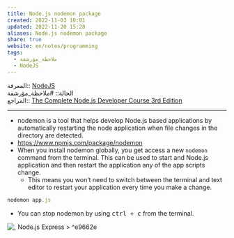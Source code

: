 ```yaml
---  
title: Node.js nodemon package  
created: 2022-11-03 10:01  
updated: 2022-11-20 15:28  
aliases: Node.js nodemon package  
share: true  
website: en/notes/programming  
tags:  
  - ملاحظة_مؤرشفة  
  - NodeJS  
---  
```

  
  
  
المعرفة:: [NodeJS](NodeJS)  
الحالة:: #ملاحظة_مؤرشفة  
المراجع:: [The Complete Node.js Developer Course 3rd Edition](The%20Complete%20Node.js%20Developer%20Course%203rd%20Edition)  
  
---  
  
- nodemon is a tool that helps develop Node.js based applications by automatically restarting the node application when file changes in the directory are detected.  
- <https://www.npmjs.com/package/nodemon>  
- When you install nodemon globally, you get access a new `nodemon` command from the terminal. This can be used to start and Node.js application and then restart the application any of the app scripts change.  
  - This means you won’t need to switch between the terminal and text editor to restart your application every time you make a change.  
  
```js  
nodemon app.js  
```  
  
- You can stop nodemon by using <kbd>ctrl + c</kbd> from the terminal.  
  
![, Node.js Express > ^e9662e](Node.js%20Express)  
